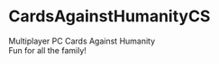 CardsAgainstHumanityCS
======================

Multiplayer PC Cards Against Humanity</br>
Fun for all the family!

